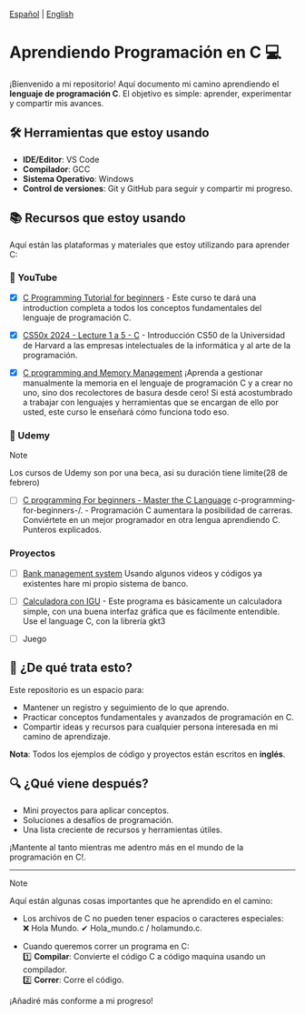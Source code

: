 [Español](README-es.md) | [English](README.md)
# Aprendiendo Programación en C 💻

¡Bienvenido a mi repositorio! Aquí documento mi camino aprendiendo el **lenguaje de programación C**. El objetivo es simple: aprender, experimentar y compartir mis avances.

## 🛠️ Herramientas que estoy usando

- **IDE/Editor**: VS Code
- **Compilador**: GCC
- **Sistema Operativo**: Windows
- **Control de versiones**: Git y GitHub para seguir y compartir mi progreso.

## 📚 Recursos que estoy usando

Aquí están las plataformas y materiales que estoy utilizando para aprender C:

### 🎥 YouTube

- [x] [C Programming Tutorial for beginners](https://www.youtube.com/watch?v=KJgsSFOSQv0&ab_channel=freeCodeCamp.org) - Este curso te dará una introduction completa a todos los conceptos fundamentales del lenguaje de programación C.

- [x] [CS50x 2024 - Lecture 1 a 5 - C](https://www.youtube.com/watch?v=cwtpLIWylAw&t=1233s&ab_channel=CS50) - Introducción CS50 de la Universidad de Harvard a las empresas intelectuales de la informática y al arte de la programación.

- [x] [C programming and Memory Management](https://youtu.be/rJrd2QMVbGM?si=mdqOehm_f8hkgadX) 
  ¡Aprenda a gestionar manualmente la memoria en el lenguaje de programación C y a crear no uno, sino dos recolectores de basura desde cero! Si está acostumbrado a trabajar con lenguajes y herramientas que se encargan de ello por usted, este curso le enseñará cómo funciona todo eso.

### 📘 Udemy
> [!NOTE]
> Los cursos de Udemy son por una beca, asi su duración tiene limite(28 de febrero)

- [ ] [C programming For beginners - Master the C Language](https://www.udemy.com/course/c-programming-for-beginners-/?couponCode=ST18MT12125AROW) c-programming-for-beginners-/. - Programación C aumentara la posibilidad de carreras. Conviértete en un mejor programador en otra lengua aprendiendo C. Punteros explicados.

### Proyectos

- [ ] [Bank management system](https://www.geeksforgeeks.org/bank-account-system-in-c-using-file-handling/)
Usando algunos videos y códigos ya existentes hare mi propio sistema de banco.

- [ ] [Calculadora con IGU](https://youtu.be/NJyq0KuOu_w?si=sJywIgPOLU7IHRPw) -
  Este programa es básicamente un calculadora simple, con una buena interfaz
  gráfica que es fácilmente entendible. Use el language C, con la librería gkt3 

- [ ] Juego 

## 📝 ¿De qué trata esto?

Este repositorio es un espacio para:
- Mantener un registro y seguimiento de lo que aprendo.
- Practicar conceptos fundamentales y avanzados de programación en C.
- Compartir ideas y recursos para cualquier persona interesada en mi camino de aprendizaje.

**Nota**: Todos los ejemplos de código y proyectos están escritos en **inglés**.

## 🔍 ¿Qué viene después?

- Mini proyectos para aplicar conceptos.
- Soluciones a desafíos de programación.
- Una lista creciente de recursos y herramientas útiles.

¡Mantente al tanto mientras me adentro más en el mundo de la programación en C!.

---

> [!NOTE]
> Aquí están algunas cosas importantes que he aprendido en el camino:

- Los archivos de C no pueden tener espacios o caracteres especiales:  
  ❌ Hola Mundo.
  ✔ Hola_mundo.c / holamundo.c.

- Cuando queremos correr un programa en C:</br>
  1️⃣ **Compilar**: Convierte el código C a código maquina usando un compilador.</br> 
  2️⃣ **Correr**: Corre el código.

¡Añadiré más conforme a mi progreso!

